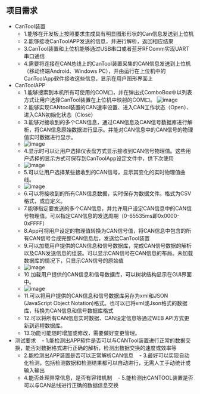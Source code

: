 ## 项目需求
- CanTool装置
    - 1.能够在开发板上按照要求生成具有明显图形形状的Can信息发送到上位机
    - 2.能够接收CanToolAPP发送的信息，并进行解析，返回相应结果
    - 3.CanTool装置和上位机能够通过USB串口或者蓝牙RFComm实现UART串口通信
    - 4.需要将连接在CAN总线上的CanTool装置采集的CAN信息发送到上位机（移动终端Android、Windows PC），并由运行在上位机中的CanToolApp软件接收这些信息，显示在用户图形界面上
- CanToolAPP
    - 1.能够搜索到本机所有可使用的COM口，并在弹出式ComboBox中以列表方式让用户选择CanTool装置在上位机中映射的COM口。
    ![image](http://note.youdao.com/yws/public/resource/8b3b57f34ddfe1f4b503dd1f941cab8d/xmlnote/92659D6DEA494B77AE64577E2A131908/48)
    - 2.能够实现CANtool装置的CAN速率设置、进入CAN工作状态（Open）、进入CAN初始化状态（Close）
    - 3.能够对接收到的多个CAN信息，通过CAN信息及CAN信号数据库进行解析，将CAN信息原始数据进行显示。并能对CAN信息中的CAN信号的物理值实时数据进行显示。
    -  ![image](http://note.youdao.com/yws/public/resource/7845a21d10d960c101e173db127bc860/xmlnote/09F397B2BE2F4D9C8119F9907E0826CB/57)
    - 4.显示时可以让用户选择仪表盘方式显示接收到CAN信号物理值。这些用户选择的显示方式可保存到CanToolApp设定文件中，供下次使用
    -  ![image](http://note.youdao.com/yws/public/resource/132a986ab5ed12a4a88d0d0175c106d3/xmlnote/B1F6DA8DE01047A8841F9B5F940982A6/59)
    - 5.可以让用户选择某些接收到的CAN信号，显示其变化的实时物理值曲线。
    -  ![image](http://note.youdao.com/yws/public/resource/0af6a71a0d3fc36f76059b9c428e7209/xmlnote/320481708FAF4AF192EDE92FC6BA6B92/63)
    - 6.可以将接收到的所有CAN信息数据，实时保存为数据文件。格式为CSV格式，或自定义。
    - 7.能够指定要发送的多个CAN信息，并允许用户设定CAN信息中的CAN信号物理值。可以指定CAN信息的发送周期（0-65535ms即0x0000-0xFFFF）
    - 8.App可将用户设定的物理值转换为CAN信号值，将CAN信息中包含的所有CAN信号合成完整CAN信息后，发送给CanTool装置
    - 9.可以加载用户提供的CAN信息和信号数据库，完成CAN信号数据的解析以及CAN发送信息的组装。可以显示CAN信号在CAN信息的布局。未加载数据库的情况下，只显示CAN信号的原始值
    -  ![image](http://note.youdao.com/yws/public/resource/f7fe5388c6fc8c73c6063ece7bcc7032/xmlnote/50A625B29DA44D90B77D8E0EF1AD1F54/67)
    - 10.加载用户提供的CAN信息和信号数据库，可以树状结构显示在GUI界面中。
    -  ![image](http://note.youdao.com/yws/public/resource/830be0ffc2ff6dac9fcab2a878a94107/xmlnote/32D61F8F9EA64C8BB9AEE44C556818A2/69)
    - 11.可以将用户提供的CAN信息和信号数据库另存为xml和JSON (JavaScript Object Notation)格式。也可以已将xml或Json格式的数据库，转换为CAN信息和信号数据库格式
    - 12.可以将所有CAN信息实时数据、CAN设定信息等通过WEB API方式更新到远程数据库。
    - 13.功能可能随时增加或修改，需要做好变更管理。
- 测试要求
    - 1.能检测出APP软件是否可以与CANTool装置进行正常的数据交换，能否对数据格式进行正确的解析，检测出数据交换的速度或效率等
    - 2.能检测出APP装置是否可以正常解析CAN信息
    - 3.最好可以实现自动化检测，包括检测数据和检测结果都可以自动进行，无需人工手动统计或输入输出
    - 4.能否处理异常信息，是否有容错机制
    - 5.能检测出CANTOOL装置是否可以与CAN总线进行正确的数据信息交换
